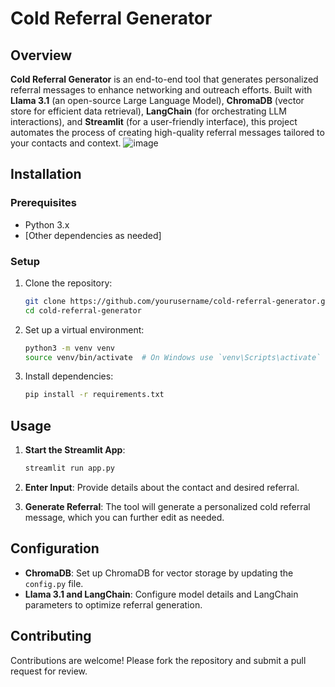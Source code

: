 # Cold Referral Generator

## Overview

**Cold Referral Generator** is an end-to-end tool that generates personalized referral messages to enhance networking and outreach efforts. Built with **Llama 3.1** (an open-source Large Language Model), **ChromaDB** (vector store for efficient data retrieval), **LangChain** (for orchestrating LLM interactions), and **Streamlit** (for a user-friendly interface), this project automates the process of creating high-quality referral messages tailored to your contacts and context.
![image](https://github.com/user-attachments/assets/60742d83-bf82-4699-a7fc-e8a265457b32)

## Installation

### Prerequisites

- Python 3.x
- [Other dependencies as needed]

### Setup

1. Clone the repository:

   ```bash
   git clone https://github.com/yourusername/cold-referral-generator.git
   cd cold-referral-generator
   ```

2. Set up a virtual environment:

   ```bash
   python3 -m venv venv
   source venv/bin/activate  # On Windows use `venv\Scripts\activate`
   ```

3. Install dependencies:

   ```bash
   pip install -r requirements.txt
   ```

## Usage

1. **Start the Streamlit App**:

   ```bash
   streamlit run app.py
   ```

2. **Enter Input**: Provide details about the contact and desired referral.

3. **Generate Referral**: The tool will generate a personalized cold referral message, which you can further edit as needed.

## Configuration

- **ChromaDB**: Set up ChromaDB for vector storage by updating the `config.py` file.
- **Llama 3.1 and LangChain**: Configure model details and LangChain parameters to optimize referral generation.

## Contributing

Contributions are welcome! Please fork the repository and submit a pull request for review.


